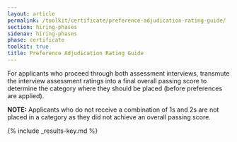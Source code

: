 ```yaml
---
layout: article
permalink: /toolkit/certificate/preference-adjudication-rating-guide/
section: hiring-phases
sidenav: hiring-phases
phase: certificate
toolkit: true
title: Preference Adjudication Rating Guide
---
```


For applicants who proceed through both assessment interviews, transmute the interview assessment ratings into a final overall passing score to determine the category where they should be placed (before preferences are applied).

**NOTE:** Applicants who do not receive a combination of 1s and 2s are not placed in a category as they did not achieve an overall passing score.

{% include _results-key.md %}
